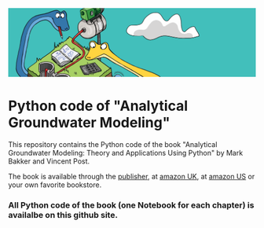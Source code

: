 <img src="part_of_cover_bakker_post.png" width="800px">

# Python code of "Analytical Groundwater Modeling"
This repository contains the Python code of the book "Analytical Groundwater Modeling: Theory and Applications Using Python" by Mark Bakker and Vincent Post. 

The book is available through the [publisher](https://www.routledge.com/Analytical-Groundwater-Modeling-Theory-and-Applications-using-Python/Bakker-Post/p/book/9781138029392), at [amazon UK](https://www.amazon.co.uk/Groundwater-Modeling-Theory-Applications-Python/dp/1138029394/ref=tmm_pap_swatch_0?_encoding=UTF8&qid=1651181094&sr=8-1), at [amazon US](https://www.amazon.com/Groundwater-Modeling-Theory-Applications-Python-dp-1138029394/dp/1138029394/ref=mt_other?_encoding=UTF8&me=&qid=1655300525) or your own favorite bookstore.

### All Python code of the book (one Notebook for each chapter) is availalbe on this github site. 
